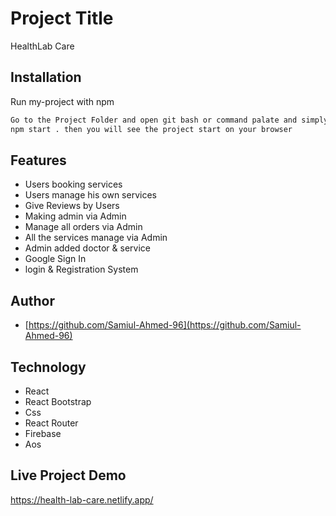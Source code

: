 # Project Title

HealthLab Care

## Installation

Run my-project with npm

```bash
Go to the Project Folder and open git bash or command palate and simply type:
npm start . then you will see the project start on your browser
```

## Features

- Users booking services
- Users manage his own services
- Give Reviews by Users
- Making admin via Admin
- Manage all orders via Admin
- All the services manage via Admin
- Admin added doctor & service
- Google Sign In
- login & Registration System

## Author

- [https://github.com/Samiul-Ahmed-96](https://github.com/Samiul-Ahmed-96)

## Technology

- React
- React Bootstrap
- Css
- React Router
- Firebase
- Aos

## Live Project Demo

https://health-lab-care.netlify.app/
